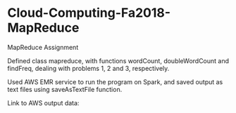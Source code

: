 # Cloud-Computing-Fa2018-MapReduce
MapReduce Assignment


Defined class mapreduce, with functions wordCount, doubleWordCount and findFreq, dealing with problems 1, 2 and 3, respectively.

Used AWS EMR service to run the program on Spark, and saved output as text files using saveAsTextFile function.

Link to AWS output data:
  
